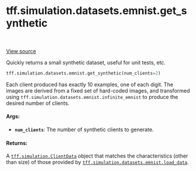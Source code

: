 <div itemscope itemtype="http://developers.google.com/ReferenceObject">
<meta itemprop="name" content="tff.simulation.datasets.emnist.get_synthetic" />
<meta itemprop="path" content="Stable" />
</div>

# tff.simulation.datasets.emnist.get_synthetic

<table class="tfo-notebook-buttons tfo-api" align="left">
</table>

<a target="_blank" href="http://github.com/tensorflow/federated/tree/master/tensorflow_federated/python/simulation/datasets/emnist.py">View
source</a>

Quickly returns a small synthetic dataset, useful for unit tests, etc.

```python
tff.simulation.datasets.emnist.get_synthetic(num_clients=2)
```

<!-- Placeholder for "Used in" -->

Each client produced has exactly 10 examples, one of each digit. The images are
derived from a fixed set of hard-coded images, and transformed using
`tff.simulation.datasets.emnist.infinite_emnist` to produce the desired number
of clients.

#### Args:

*   <b>`num_clients`</b>: The number of synthetic clients to generate.

#### Returns:

A
<a href="../../../../tff/simulation/ClientData.md"><code>tff.simulation.ClientData</code></a>
object that matches the characteristics (other than size) of those provided by
<a href="../../../../tff/simulation/datasets/emnist/load_data.md"><code>tff.simulation.datasets.emnist.load_data</code></a>.
